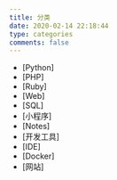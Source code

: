 ```yaml
---
title: 分类
date: 2020-02-14 22:18:44
type: categories
comments: false
---
```

<!-- more -->

  - [Python]
  - [PHP]
  - [Ruby]
  - [Web]
  - [SQL]
  - [小程序]
  - [Notes]
  - [开发工具]
  - [IDE]
  - [Docker]
  - [网站]